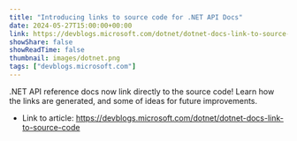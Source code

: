 ```yaml
---
title: "Introducing links to source code for .NET API Docs"
date: 2024-05-27T15:00:00+00:00
link: https://devblogs.microsoft.com/dotnet/dotnet-docs-link-to-source-code
showShare: false
showReadTime: false
thumbnail: images/dotnet.png
tags: ["devblogs.microsoft.com"]
---
```

.NET API reference docs now link directly to the source code! Learn how the links are generated, and some of ideas for future improvements.

- Link to article: https://devblogs.microsoft.com/dotnet/dotnet-docs-link-to-source-code